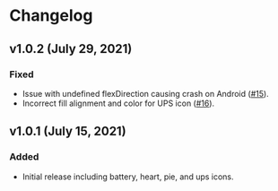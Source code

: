 # Changelog

## v1.0.2 (July 29, 2021)

### Fixed

-   Issue with undefined flexDirection causing crash on Android ([#15](https://github.com/pxblue/progress-icons/issues/15)).
-   Incorrect fill alignment and color for UPS icon ([#16](https://github.com/pxblue/progress-icons/issues/16)).

## v1.0.1 (July 15, 2021)

### Added

-   Initial release including battery, heart, pie, and ups icons.
